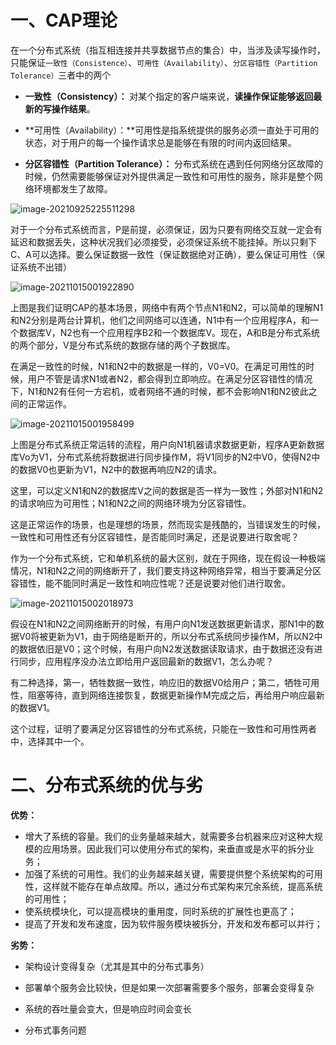 # 一、CAP理论



在一个分布式系统（指互相连接并共享数据节点的集合）中，当涉及读写操作时，只能保证`一致性（Consistence）`、`可用性（Availability）`、`分区容错性（Partition Tolerance）`三者中的两个



- **一致性（Consistency）：** 对某个指定的客户端来说，**读操作保证能够返回最新的写操作结果**。

- **可用性（Availability）：**可用性是指系统提供的服务必须一直处于可用的状态，对于用户的每一个操作请求总是能够在有限的时间内返回结果。

- **分区容错性（Partition Tolerance）：** 分布式系统在遇到任何网络分区故障的时候，仍然需要能够保证对外提供满足一致性和可用性的服务，除非是整个网络环境都发生了故障。



![image-20210925225511298](https://gitee.com/jobim/blogimage/raw/master/img/20210925225511.png)



对于一个分布式系统而言，P是前提，必须保证，因为只要有网络交互就一定会有延迟和数据丢失，这种状况我们必须接受，必须保证系统不能挂掉。所以只剩下C、A可以选择。要么保证数据一致性（保证数据绝对正确），要么保证可用性（保证系统不出错）

![image-20211015001922890](https://gitee.com/jobim/blogimage/raw/master/img/20211015001922.png)

上图是我们证明CAP的基本场景，网络中有两个节点N1和N2，可以简单的理解N1和N2分别是两台计算机，他们之间网络可以连通，N1中有一个应用程序A，和一个数据库V，N2也有一个应用程序B2和一个数据库V。现在，A和B是分布式系统的两个部分，V是分布式系统的数据存储的两个子数据库。

在满足一致性的时候，N1和N2中的数据是一样的，V0=V0。在满足可用性的时候，用户不管是请求N1或者N2，都会得到立即响应。在满足分区容错性的情况下，N1和N2有任何一方宕机，或者网络不通的时候，都不会影响N1和N2彼此之间的正常运作。

![image-20211015001958499](https://gitee.com/jobim/blogimage/raw/master/img/20211015001958.png)

上图是分布式系统正常运转的流程，用户向N1机器请求数据更新，程序A更新数据库Vo为V1，分布式系统将数据进行同步操作M，将V1同步的N2中V0，使得N2中的数据V0也更新为V1，N2中的数据再响应N2的请求。

这里，可以定义N1和N2的数据库V之间的数据是否一样为一致性；外部对N1和N2的请求响应为可用性；N1和N2之间的网络环境为分区容错性。

这是正常运作的场景，也是理想的场景，然而现实是残酷的，当错误发生的时候，一致性和可用性还有分区容错性，是否能同时满足，还是说要进行取舍呢？

作为一个分布式系统，它和单机系统的最大区别，就在于网络，现在假设一种极端情况，N1和N2之间的网络断开了，我们要支持这种网络异常，相当于要满足分区容错性，能不能同时满足一致性和响应性呢？还是说要对他们进行取舍。

![image-20211015002018973](https://gitee.com/jobim/blogimage/raw/master/img/20211015002019.png)

假设在N1和N2之间网络断开的时候，有用户向N1发送数据更新请求，那N1中的数据V0将被更新为V1，由于网络是断开的，所以分布式系统同步操作M，所以N2中的数据依旧是V0；这个时候，有用户向N2发送数据读取请求，由于数据还没有进行同步，应用程序没办法立即给用户返回最新的数据V1，怎么办呢？

有二种选择，第一，牺牲数据一致性，响应旧的数据V0给用户；第二，牺牲可用性，阻塞等待，直到网络连接恢复，数据更新操作M完成之后，再给用户响应最新的数据V1。

这个过程，证明了要满足分区容错性的分布式系统，只能在一致性和可用性两者中，选择其中一个。



# 二、分布式系统的优与劣

**优势：**

* 增大了系统的容量。我们的业务量越来越大，就需要多台机器来应对这种大规模的应用场景。因此我们可以使用分布式的架构，来垂直或是水平的拆分业务；
* 加强了系统的可用性。我们的业务越来越关键，需要提供整个系统架构的可用性，这样就不能存在单点故障。所以，通过分布式架构来冗余系统，提高系统的可用性；
* 使系统模块化，可以提高模块的重用度，同时系统的扩展性也更高了；
* 提高了开发和发布速度，因为软件服务模块被拆分，开发和发布都可以并行；



**劣势：**

* 架构设计变得复杂（尤其是其中的分布式事务）

* 部署单个服务会比较快，但是如果一次部署需要多个服务，部署会变得复杂
* 系统的吞吐量会变大，但是响应时间会变长
* 分布式事务问题

